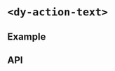# `<dy-action-text>`

## Example

<gbp-example
  name="dy-action-text"
  html="Action Text"
  props='{"tooltip":"Tooltip text", "color": "negative"}'
  src="https://jspm.dev/duoyun-ui/elements/action-text"></gbp-example>

## API

<gbp-api src="/src/elements/action-text.ts"></gbp-api>
